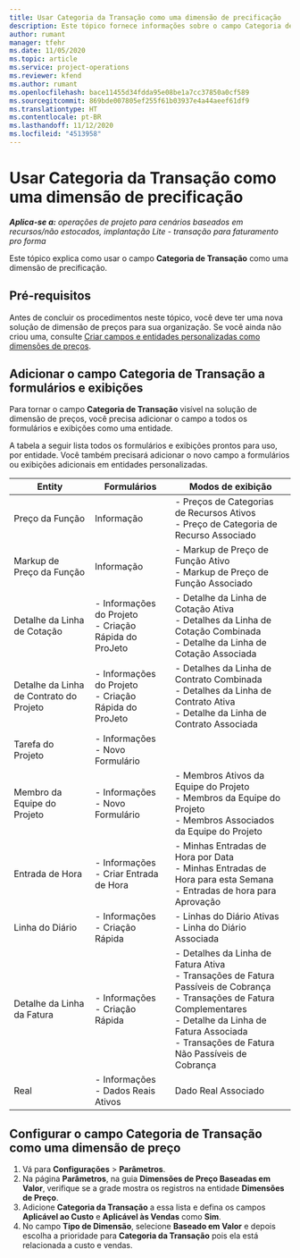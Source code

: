 ```yaml
---
title: Usar Categoria da Transação como uma dimensão de precificação
description: Este tópico fornece informações sobre o campo Categoria de Transação como uma dimensão de precificação.
author: rumant
manager: tfehr
ms.date: 11/05/2020
ms.topic: article
ms.service: project-operations
ms.reviewer: kfend
ms.author: rumant
ms.openlocfilehash: bace11455d34fdda95e08be1a7cc37850a0cf589
ms.sourcegitcommit: 869bde007805ef255f61b03937e4a44aeef61df9
ms.translationtype: HT
ms.contentlocale: pt-BR
ms.lasthandoff: 11/12/2020
ms.locfileid: "4513958"
---
```

# <a name="use-transaction-category-as-a-pricing-dimension"></a>Usar Categoria da Transação como uma dimensão de precificação


_**Aplica-se a:** operações de projeto para cenários baseados em recursos/não estocados, implantação Lite - transação para faturamento pro forma_


Este tópico explica como usar o campo **Categoria de Transação** como uma dimensão de precificação. 

## <a name="prerequisites"></a>Pré-requisitos
Antes de concluir os procedimentos neste tópico, você deve ter uma nova solução de dimensão de preços para sua organização. Se você ainda não criou uma, consulte [Criar campos e entidades personalizadas como dimensões de preços](create-custom-fields-entities-pricing-dimensions.md).

## <a name="add-the-transaction-category-field-to-forms-and-views"></a>Adicionar o campo Categoria de Transação a formulários e exibições
Para tornar o campo **Categoria de Transação** visível na solução de dimensão de preços, você precisa adicionar o campo a todos os formulários e exibições como uma entidade.

A tabela a seguir lista todos os formulários e exibições prontos para uso, por entidade. Você também precisará adicionar o novo campo a formulários ou exibições adicionais em entidades personalizadas.

|  Entity        | Formulários     |Modos de exibição        |
| ------------------------------|---------------------------------|----------------------------------|
|  Preço da Função| Informação |- Preços de Categorias de Recursos Ativos<br> - Preço de Categoria de Recurso Associado |
|  Markup de Preço da Função| Informação|- Markup de Preço de Função Ativo<br>- Markup de Preço de Função Associado |
|  Detalhe da Linha de Cotação|- Informações do Projeto<br>- Criação Rápida do ProJeto| - Detalhe da Linha de Cotação Ativa<br>- Detalhes da Linha de Cotação Combinada<br>- Detalhe da Linha de Cotação Associada |
|  Detalhe da Linha de Contrato do Projeto|- Informações do Projeto<br>- Criação Rápida do ProJeto|- Detalhes da Linha de Contrato Combinada<br>- Detalhes da Linha de Contrato Ativa<br>- Detalhe da Linha de Contrato Associada |
|  Tarefa do Projeto|- Informações<br>- Novo Formulário| &nbsp; |
|  Membro da Equipe do Projeto|- Informações<br>- Novo Formulário|- Membros Ativos da Equipe do Projeto<br>- Membros da Equipe do Projeto<br>- Membros Associados da Equipe do Projeto |
|  Entrada de Hora|- Informações<br>- Criar Entrada de Hora|- Minhas Entradas de Hora por Data<br>- Minhas Entradas de Hora para esta Semana<br>- Entradas de hora para Aprovação|
|  Linha do Diário|- Informações<br>- Criação Rápida|- Linhas do Diário Ativas<br>- Linha do Diário Associada|
|  Detalhe da Linha da Fatura|- Informações<br>- Criação Rápida|- Detalhes da Linha de Fatura Ativa<br>- Transações de Fatura Passíveis de Cobrança<br>- Transações de Fatura Complementares<br>- Detalhe da Linha de Fatura Associada <br>- Transações de Fatura Não Passíveis de Cobrança|
|  Real|- Informações<br>- Dados Reais Ativos| Dado Real Associado |

## <a name="set-up-the-transaction-category-field-as-a-pricing-dimension"></a>Configurar o campo Categoria de Transação como uma dimensão de preço

1. Vá para **Configurações** > **Parâmetros**. 
2. Na página **Parâmetros**, na guia **Dimensões de Preço Baseadas em Valor**, verifique se a grade mostra os registros na entidade **Dimensões de Preço**.
3. Adicione **Categoria da Transação** a essa lista e defina os campos **Aplicável ao Custo** e **Aplicável às Vendas** como **Sim**.
4. No campo **Tipo de Dimensão**, selecione **Baseado em Valor** e depois escolha a prioridade para **Categoria da Transação** pois ela está relacionada a custo e vendas.
